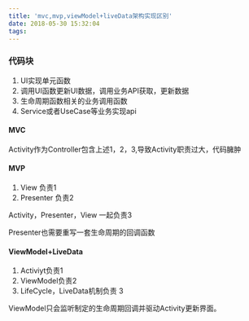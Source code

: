 ```yaml
---
title: 'mvc,mvp,viewModel+liveData架构实现区别'
date: 2018-05-30 15:32:04
tags:
---
```



### 代码块

1. UI实现单元函数
2. 调用UI函数更新UI数据，调用业务API获取，更新数据
3. 生命周期函数相关的业务调用函数
4. Service或者UseCase等业务实现api


#### MVC

Activity作为Controller包含上述1，2，3,导致Activity职责过大，代码臃肿

#### MVP

1. View 负责1
2. Presenter 负责2

Activity，Presenter，View 一起负责3

Presenter也需要重写一套生命周期的回调函数

#### ViewModel+LiveData

1. Activiyt负责1
2. ViewModel负责2
3. LifeCycle，LiveData机制负责 3

ViewModel只会监听制定的生命周期回调并驱动Activity更新界面。